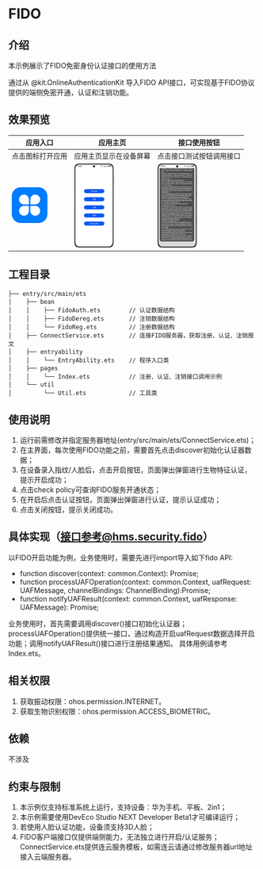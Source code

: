 # FIDO

## 介绍

本示例展示了FIDO免密身份认证接口的使用方法

通过从 @kit.OnlineAuthenticationKit 导入FIDO API接口，可实现基于FIDO协议提供的端侧免密开通，认证和注销功能。

## 效果预览

| 应用入口 | 应用主页| 接口使用按钮 |
| --------------- | --------------- | -------------- |
| 点击图标打开应用 | 应用主页显示在设备屏幕   | 点击接口测试按钮调用接口  |
| <img src="./image/startIcon.png" style="zoom:50%;" /> | <img src="./image/homepage.png" style="zoom:25%;" /> | <img src="./image/results.png" style="zoom:25%;" /> |

## 工程目录
```
├── entry/src/main/ets
│    ├── bean
│    │    ├── FidoAuth.ets        // 认证数据结构
│    │    ├── FidoDereg.ets       // 注销数据结构
│    │    └── FidoReg.ets         // 注册数据结构
│    ├── ConnectService.ets       // 连接FIDO服务器，获取注册、认证、注销报文
│    ├── entryability
│    │    └── EntryAbility.ets    // 程序入口类
│    ├── pages
│    │    └── Index.ets           // 注册、认证、注销接口调用示例
│    └── util
│         └── Util.ets            // 工具类
```



## 使用说明

1. 运行前需修改并指定服务器地址(entry/src/main/ets/ConnectService.ets)；
2. 在主界面，每次使用FIDO功能之前，需要首先点击discover初始化认证器数据；
3. 在设备录入指纹/人脸后，点击开启按钮，页面弹出弹窗进行生物特征认证，提示开启成功；
4. 点击check policy可查询FIDO服务开通状态；
5. 在开启后点击认证按钮，页面弹出弹窗进行认证，提示认证成功；
6. 点击关闭按钮，提示关闭成功。


## 具体实现（接口参考@hms.security.fido）
以FIDO开启功能为例，业务使用时，需要先进行import导入如下fido API:
* function discover(context: common.Context): Promise<DiscoveryData>;
* function processUAFOperation(context: common.Context, uafRequest: UAFMessage, channelBindings: ChannelBinding):Promise<UAFMessage>;
* function notifyUAFResult(context: common.Context, uafResponse: UAFMessage): Promise<void>;

业务使用时，首先需要调用discover()接口初始化认证器；processUAFOperation()提供统一接口，通过构造开启uafRequest数据选择开启功能；调用notifyUAFResult()接口进行注册结果通知。
具体用例请参考Index.ets。


## 相关权限

1. 获取振动权限：ohos.permission.INTERNET。
2. 获取生物识别权限：ohos.permission.ACCESS_BIOMETRIC。

## 依赖

不涉及

## 约束与限制

1. 本示例仅支持标准系统上运行，支持设备：华为手机、平板、2in1；
2. 本示例需要使用DevEco Studio NEXT Developer Beta1才可编译运行；
3. 若使用人脸认证功能，设备须支持3D人脸；
4. FIDO客户端接口仅提供端侧能力，无法独立进行开启/认证服务；ConnectService.ets提供连云服务模板，如需连云请通过修改服务器url地址接入云端服务器。
